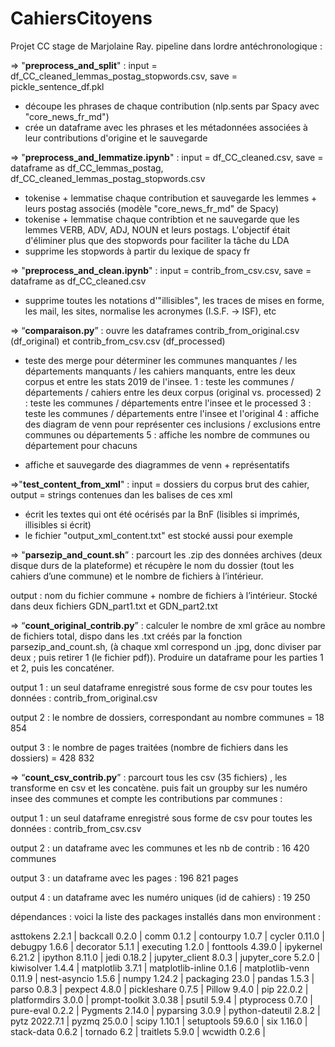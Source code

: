 # CahiersCitoyens
Projet CC
stage de Marjolaine Ray.
pipeline dans lordre antéchronologique :

=> "**preprocess_and_split**" : input = df_CC_cleaned_lemmas_postag_stopwords.csv, save = pickle_sentence_df.pkl
* découpe les phrases de chaque contribution (nlp.sents par Spacy avec "core_news_fr_md")
* crée un dataframe avec les phrases et les métadonnées associées à leur contributions d'origine et le sauvegarde

=> "**preprocess_and_lemmatize.ipynb**" : input = df_CC_cleaned.csv, save = dataframe as df_CC_lemmas_postag, df_CC_cleaned_lemmas_postag_stopwords.csv
* tokenise + lemmatise chaque contribution et sauvegarde les lemmes + leurs postag associés (modèle "core_news_fr_md" de Spacy) 
* tokenise + lemmatise chaque contribtion et ne sauvegarde que les lemmes VERB, ADV, ADJ, NOUN et leurs postags. L'objectif était d'éliminer plus que des stopwords pour faciliter la tâche du LDA
* supprime les stopwords à partir du lexique de spacy fr 

=> "**preprocess_and_clean.ipynb**" : input = contrib_from_csv.csv, save = dataframe as df_CC_cleaned.csv
* supprime toutes les notations d'"illisibles", les traces de mises en forme, les mail, les sites, normalise les acronymes (I.S.F. -> ISF), etc

=> “**comparaison.py**” : ouvre les dataframes contrib_from_original.csv (df_original) et contrib_from_csv.csv (df_processed)
* teste des merge pour déterminer les communes manquantes / les départements manquants / les cahiers manquants, entre les deux corpus et entre les stats 2019 de l'insee.
1 : teste les communes / départements / cahiers entre les deux corpus (original vs. processed)
2 : teste les communes / départements entre l'insee et le processed
3 : teste les communes / départements entre l'insee et l'original
4 : affiche des diagram de venn pour représenter ces inclusions / exclusions entre communes ou départements
5 : affiche les nombre de communes ou département pour chacuns

* affiche et sauvegarde des diagrammes de venn + représentatifs

=>"**test_content_from_xml**" : input = dossiers du corpus brut des cahier, output = strings contenues dan les balises <content> de ces xml
* écrit les textes qui ont été océrisés par la BnF (lisibles si imprimés, illisibles si écrit)
* le fichier "output_xml_content.txt" est stocké aussi pour exemple

=> "**parsezip_and_count.sh**” : parcourt les .zip des données archives (deux disque durs de la plateforme) et récupère le nom du dossier (tout les cahiers d’une commune) et le nombre de fichiers à l’intérieur.

output : nom du fichier commune + nombre de fichiers à l’intérieur. Stocké dans deux fichiers GDN_part1.txt et GDN_part2.txt

=> “**count_original_contrib.py**” : calculer le nombre de xml grâce au nombre de fichiers total, dispo dans les .txt créés par la fonction parsezip_and_count.sh, (à chaque xml correspond un .jpg, donc diviser par deux ; puis retirer 1 (le fichier pdf)). Produire un dataframe pour les parties 1 et 2, puis les concaténer.

output 1 : un seul dataframe enregistré sous forme de csv pour toutes les données : contrib_from_original.csv

output 2 : le nombre de dossiers, correspondant au nombre communes = 18 854

output 3 : le nombre de pages traitées (nombre de fichiers dans les dossiers) = 428 832

=> “**count_csv_contrib.py**” : parcourt tous les csv (35 fichiers) , les transforme en csv et les concatène. puis fait un groupby sur les numéro insee des communes et compte les contributions par communes :

output 1 : un seul dataframe enregistré sous forme de csv pour toutes les données : contrib_from_csv.csv

output 2 : un dataframe avec les communes et les nb de contrib : 16 420 communes

output 3 : un dataframe avec les pages : 196 821 pages

output 4 : un dataframe avec les numéro uniques (id de cahiers) : 19 250

dépendances : voici la liste des packages installés dans mon environment :

asttokens         2.2.1 | 
backcall          0.2.0 | 
comm              0.1.2 | 
contourpy         1.0.7 | 
cycler            0.11.0 | 
debugpy           1.6.6 | 
decorator         5.1.1 | 
executing         1.2.0 | 
fonttools         4.39.0 | 
ipykernel         6.21.2 | 
ipython           8.11.0 | 
jedi              0.18.2 | 
jupyter_client    8.0.3 | 
jupyter_core      5.2.0 | 
kiwisolver        1.4.4 | 
matplotlib        3.7.1 | 
matplotlib-inline 0.1.6 | 
matplotlib-venn   0.11.9 | 
nest-asyncio      1.5.6 | 
numpy             1.24.2 | 
packaging         23.0 | 
pandas            1.5.3 | 
parso             0.8.3 | 
pexpect           4.8.0 | 
pickleshare       0.7.5 | 
Pillow            9.4.0 | 
pip               22.0.2 | 
platformdirs      3.0.0 | 
prompt-toolkit    3.0.38 | 
psutil            5.9.4 | 
ptyprocess        0.7.0 | 
pure-eval         0.2.2 | 
Pygments          2.14.0 | 
pyparsing         3.0.9 | 
python-dateutil   2.8.2 | 
pytz              2022.7.1 | 
pyzmq             25.0.0 | 
scipy             1.10.1 | 
setuptools        59.6.0 | 
six               1.16.0 | 
stack-data        0.6.2 | 
tornado           6.2 | 
traitlets         5.9.0 | 
wcwidth           0.2.6 | 
